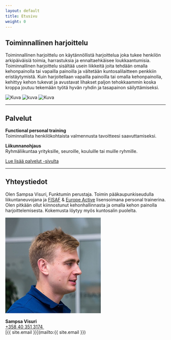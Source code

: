 ```yaml
---
layout: default
title: Etusivu
weight: 0
---
```


## Toiminnallinen harjoittelu

Toiminnallinen harjoittelu on käytännöllistä harjoittelua joka tukee henkilön arkipäiväisiä toimia, harrastuksia ja ennaltaehkäisee loukkaantumisia. Toiminnallinen harjoittelu sisältää usein liikkeitä joita tehdään omalla kehonpainolla tai vapailla painoilla ja vältetään kuntosalilaitteen penkkiin eristäytymistä. Kuin harjoitellaan vapailla painoilla tai omalla kehonpainolla, kehittyy kehon tukevat ja avustavat lihakset paljon tehokkaammin koska kroppa joutuu tekemään työtä hyvän ryhdin ja tasapainon säilyttämiseksi.

![Kuva](/meida/pt-3.jpg)
![kuva](/meida/parmbild-1.jpg)
![Kuva](/meida/gruppmotion-4.jpg)

---

## Palvelut

**Functional personal training**  
Toiminnallista henkilökohtaista valmennusta tavoitteesi saavuttamiseksi.

**Liikunnanohjaus**  
Ryhmäliikuntaa yrityksille, seuroille, kouluille tai muille ryhmille.

[Lue lisää palvelut -sivulta](/palvelut/)

---

## Yhteystiedot

Olen Sampsa Visuri, Funktumin perustaja. Toimin pääkaupunkiseudulla liikuntaneuvojana ja [FISAF](http://www.fisafinternational.com/en/) & [Europe Active](http://www.europeactive.eu/) lisensoimana personal trainerina. Olen pitkään ollut kiinnostunut kehonhallinnasta ja omalla kehon painolla harjoittelemisesta. Kokemusta löytyy myös kuntosalin puolelta.

<img src="img/sampsa.jpg" alt="Sampsa Visuri" class="user-photo"/>

**Sampsa Visuri **  
[+358 40 351 3174 ](tel:+358403513174)  
[{{ site.email }}](mailto:{{ site.email }})
